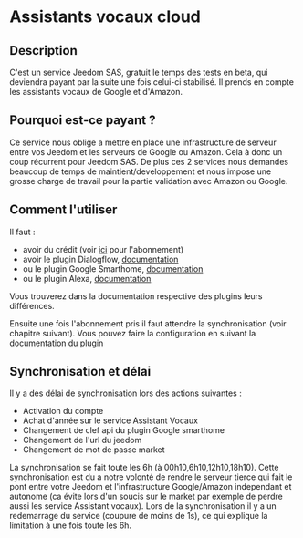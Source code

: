 # Assistants vocaux cloud

## Description

C'est un service Jeedom SAS, gratuit le temps des tests en beta, qui deviendra payant par la suite une fois celui-ci stabilisé. Il prends en compte les assistants vocaux de Google et d'Amazon.

## Pourquoi est-ce payant ?

Ce service nous oblige a mettre en place une infrastructure de serveur entre vos Jeedom et les serveurs de Google ou Amazon. Cela à donc un coup récurrent pour Jeedom SAS.
De plus ces 2 services nous demandes beaucoup de temps de maintient/developpement et nous impose une grosse charge de travail pour la partie validation avec Amazon ou Google.

## Comment l'utiliser 

Il faut : 

- avoir du crédit (voir [ici](https://www.jeedom.com/market/index.php?v=d&p=profils#services) pour l'abonnement)
- avoir le plugin Dialogflow, [documentation](https://jeedom.github.io/plugin-dialogflow/fr_FR/)
- ou le plugin Google Smarthome, [documentation](https://jeedom.github.io/plugin-gsh/fr_FR/)
- ou le plugin Alexa, [documentation](https://jeedom.github.io/plugin-ash//fr_FR/)

Vous trouverez dans la documentation respective des plugins leurs différences.

Ensuite une fois l'abonnement pris il faut attendre la synchronisation (voir chapitre suivant). Vous pouvez faire la configuration en suivant la documentation du plugin

## Synchronisation et délai

Il y a des délai de synchronisation lors des actions suivantes :

- Activation du compte
- Achat d'année sur le service Assistant Vocaux
- Changement de clef api du plugin Google smarthome
- Changement de l'url du jeedom
- Changement de mot de passe market

La synchronisation se fait toute les 6h (à 00h10,6h10,12h10,18h10). Cette synchronisation est du a notre volonté de rendre le serveur tierce qui fait le pont entre votre Jeedom et l'infrastructure Google/Amazon independant et autonome (ca évite lors d'un soucis sur le market par exemple de perdre aussi les service Assistant vocaux). Lors de la synchronisation il y a un redemarrage du service (coupure de moins de 1s), ce qui explique la limitation à une fois toute les 6h.
